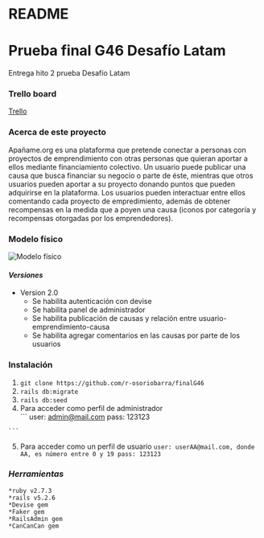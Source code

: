 # README

# Prueba final G46 Desafío Latam

Entrega hito 2 prueba Desafío Latam

### **Trello board**
[Trello](https://trello.com/b/894j20uO/apa%C3%B1ameorg)
### **Acerca de este proyecto**
Apañame.org es una plataforma que pretende conectar a personas con proyectos de emprendimiento con otras personas que quieran aportar a ellos mediante financiamiento colectivo. Un usuario puede publicar una causa que busca financiar su negocio o parte de éste, mientras que otros usuarios pueden aportar a su proyecto donando puntos que pueden adquirirse en la plataforma. Los usuarios pueden interactuar entre ellos comentando cada proyecto de empredimiento, además de obtener recompensas en la medida que a  poyen una causa (iconos por categoría y recompensas otorgadas por los emprendedores).

### **Modelo físico**
![Modelo físico](https://trello.com/1/cards/61a1e506085b4d296d1e51f7/attachments/61ae95c3b912ae528163bc14/previews/61ae95c4b912ae528163bc25/download/apa%C3%B1ame.cl.jpg)

#### *Versiones*
- Version 2.0 
  - Se habilita autenticación con devise
  - Se habilita panel de administrador
  - Se habilita publicación de causas y relación entre usuario-emprendimiento-causa
  - Se habilita agregar comentarios en las causas por parte de los usuarios 
### **Instalación**
  1. `git clone https://github.com/r-osoriobarra/finalG46`
  2. `rails db:migrate`
  3. `rails db:seed`
  4.  Para acceder como perfil de administrador  
    ```
    user: admin@mail.com
    pass: 123123

    ```
  5. Para acceder como un perfil de usuario
    ```
    user: userAA@mail.com, donde AA, es número entre 0 y 19
    pass: 123123
    ```
### *Herramientas*
    *ruby v2.7.3
    *rails v5.2.6
    *Devise gem
    *Faker gem
    *RailsAdmin gem
    *CanCanCan gem
